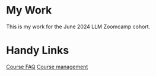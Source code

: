 
# My Work
This is my work for the June 2024 LLM Zoomcamp cohort. 

# Handy Links
[Course FAQ](https://docs.google.com/document/d/1m2KexowAXTmexfC5rVTCSnaShvdUQ8Ag2IEiwBDHxN0/edit#heading=h.rritqhl58ztp)
[Course management](https://courses.datatalks.club/llm-zoomcamp-2024/)